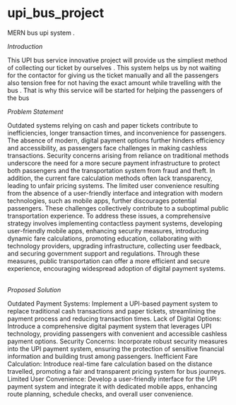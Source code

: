 # upi_bus_project
MERN bus upi system .

*Introduction*


This UPI bus service innovative project will
provide us the simpliest method of collecting
our ticket by ourselves . This system helps us
by not waiting for the contactor for giving us
the ticket manually and all the passengers
also tension free for not having the exact
amount while travelling with the bus . That is
why this service will be started for helping the
passengers of the bus




*Problem Statement*


 Outdated systems relying on cash and paper tickets contribute to inefficiencies, longer transaction times, and inconvenience for passengers. The absence of modern, digital payment options further hinders efficiency and accessibility, as passengers face challenges in making cashless transactions. Security concerns arising from reliance on traditional methods underscore the need for a more secure payment infrastructure to protect both passengers and the transportation system from fraud and theft. In addition, the current fare calculation methods often lack transparency, leading to unfair pricing systems. The limited user convenience resulting from the absence of a user-friendly interface and integration with modern technologies, such as mobile apps, further discourages potential passengers. These challenges collectively contribute to a suboptimal public transportation experience. To address these issues, a comprehensive strategy involves implementing contactless payment systems, developing user-friendly mobile apps, enhancing security measures, introducing dynamic fare calculations, promoting education, collaborating with technology providers, upgrading infrastructure, collecting user feedback, and securing government support and regulations. Through these measures, public transportation can offer a more efficient and secure experience, encouraging widespread adoption of digital payment systems.
 


*Proposed Solution*


Outdated Payment Systems:
 Implement a UPI-based payment system to replace traditional cash transactions and paper tickets, streamlining the payment process and reducing transaction times.
Lack of Digital Options:
 Introduce a comprehensive digital payment system that leverages UPI technology, providing passengers with convenient and accessible cashless payment options.
Security Concerns:
 Incorporate robust security measures into the UPI payment system, ensuring the protection of sensitive financial information and building trust among passengers.
Inefficient Fare Calculation:
 Introduce real-time fare calculation based on the distance travelled, promoting a fair and transparent pricing system for bus journeys.
Limited User Convenience:
 Develop a user-friendly interface for the UPI payment system and integrate it with dedicated mobile apps, enhancing route planning, schedule checks, and overall user convenience.
